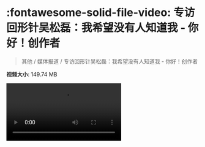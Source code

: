 # :fontawesome-solid-file-video: 专访回形针吴松磊：我希望没有人知道我 - 你好！创作者

> 其他 / 媒体报道 / 专访回形针吴松磊：我希望没有人知道我 - 你好！创作者

**视频大小**: 149.74 MB

<div class="video"><video src="https://file.hsyhx.top/archive/其他/媒体报道/专访回形针吴松磊：我希望没有人知道我 - 你好！创作者.mp4" controls preload>🤔 您的浏览器不支持 video 标签</video></div>